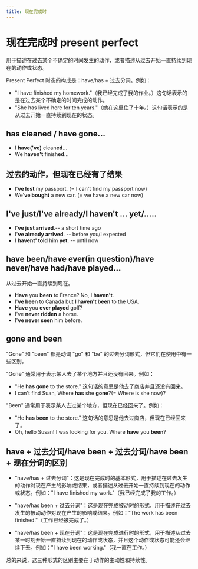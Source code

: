 ```yaml
---
title: 现在完成时
---
```


# 现在完成时 present perfect

用于描述在过去某个不确定的时间发生的动作，或者描述从过去开始一直持续到现在的动作或状态。

Present Perfect 时态的构成是：have/has + 过去分词。例如：

- "I have finished my homework."（我已经完成了我的作业。）这句话表示的是在过去某个不确定的时间完成的动作。
- "She has lived here for ten years."（她在这里住了十年。）这句话表示的是从过去开始一直持续到现在的状态。

## has cleaned / have gone...

- I **have('ve)** clean**ed**...
- We **haven't** finish**ed**...

## 过去的动作，但现在已经有了结果

- I'**ve lost** my passport. (= I can't find my passport now)
- We'**ve bought** a new car. (= we have a new car now)

## I've just/I've already/I haven't ... yet/.....

- I'**ve just arrived**.-- a short time ago
- I'**ve already arrived**. -- before you/I expected
- I **havent' told** him **yet**. -- until now

## have been/have ever(in question)/have never/have had/have played...

从过去开始一直持续到现在。

- **Have** you **been** to France? No, I **haven't**.
- I'**ve been** to Canada but **I haven't been** to the USA.
- **Have** you **ever played** golf?
- I've **never ridden** a horse.
- I'**ve never seen** him before.

## gone and been

"Gone" 和 "been" 都是动词 "go" 和 "be" 的过去分词形式，但它们在使用中有一些区别。

"Gone" 通常用于表示某人去了某个地方并且还没有回来。例如：

- "He **has gone** to the store." 这句话的意思是他去了商店并且还没有回来。
- I can't find Suan, Where **has** she **gone**?(= Where is she now)?

"Been" 通常用于表示某人去过某个地方，但现在已经回来了。例如：

- "He **has been** to the store." 这句话的意思是他去过商店，但现在已经回来了。
- Oh, hello Susan! I was looking for you. Where **have** you **been**?

## have + 过去分词/have been + 过去分词/have been + 现在分词的区别

- "have/has + 过去分词"：这是现在完成时的基本形式，用于描述在过去发生的动作对现在产生的影响或结果，或者描述从过去开始一直持续到现在的动作或状态。例如："I have finished my work."（我已经完成了我的工作。）

- "have/has been + 过去分词"：这是现在完成被动时的形式，用于描述在过去发生的被动动作对现在产生的影响或结果。例如："The work has been finished."（工作已经被完成了。）

- "have/has been + 现在分词"：这是现在完成进行时的形式，用于描述从过去某一时刻开始一直持续到现在的动作或状态，并且这个动作或状态可能还会继续下去。例如："I have been working."（我一直在工作。）

总的来说，这三种形式的区别主要在于动作的主动性和持续性。
